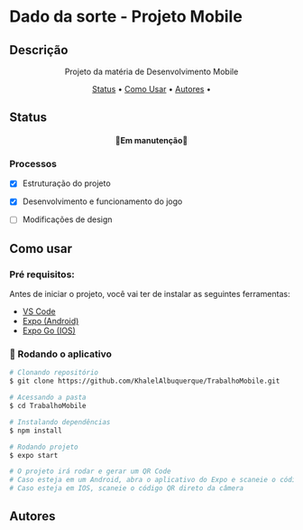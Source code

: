 # Dado da sorte - Projeto Mobile
## Descrição
<p align="center">Projeto da matéria de Desenvolvimento Mobile</p>

<p align="center">
  <a href="#status">Status</a> •
  <a href="#como-usar">Como Usar</a> • 
  <a href="#autores">Autores</a> • 
</p>



<h2 id="status">Status</h2>
<h4 align="center">🚧Em manutenção🚧</h4>

### Processos
- [x] Estruturação do projeto
- [x] Desenvolvimento e funcionamento do jogo
- [ ] Modificações de design



<h2 id="como-usar">Como usar</h2>

### Pré requisitos:

Antes de iniciar o projeto, você vai ter de instalar as seguintes ferramentas:
* [VS Code](https://code.visualstudio.com/download)
* [Expo (Android)](https://play.google.com/store/apps/details?id=host.exp.exponent&hl=pt_BR&gl=US)
* [Expo Go (IOS)](https://apps.apple.com/br/app/expo-go/id982107779)


### 🎲 Rodando o aplicativo
```bash
# Clonando repositório
$ git clone https://github.com/KhalelAlbuquerque/TrabalhoMobile.git

# Acessando a pasta
$ cd TrabalhoMobile

# Instalando dependências
$ npm install

# Rodando projeto
$ expo start

# O projeto irá rodar e gerar um QR Code
# Caso esteja em um Android, abra o aplicativo do Expo e scaneie o código QR
# Caso esteja em IOS, scaneie o código QR direto da câmera
```




<h2 id="autores">Autores</h2>

